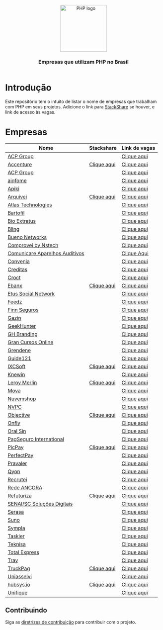 <header>
    <p align="center">
        <img width="150" src="doc/images/php-logo.png" alt="PHP logo" />
    </p>
    <h3 align="center">Empresas que utilizam PHP no Brasil</h3>
</header>

# Introdução

Este repositório tem o intuito de listar o nome de empresas que trabalham com PHP em seus projetos. Adicione o link para
[StackShare](https://stackshare.io) se houver, e link de acesso às vagas.

# Empresas

| Nome                                                                       | Stackshare                                                             | Link de vagas                                                                           |
|----------------------------------------------------------------------------|------------------------------------------------------------------------|-----------------------------------------------------------------------------------------|
| [ACP Group](https://www.acpgroup.com.br)                                   |                                                                        | [Clique aqui](https://acpgroup.gupy.io)                                                 |
| [Accenture](https://www.accenture.com/br-pt)                               | [Clique aqui](https://stackshare.io/accenture/accenture)               | [Clique aqui](https://www.accenture.com/br-pt/careers)                                  |
| [ACP Group](https://www.acpgroup.com.br)                                   |                                                                        | [Clique aqui](https://acpgroup.gupy.io)                                                 |
| [aiqfome](https://aiqfome.com)                                             |                                                                        | [Clique aqui](https://aiqfome.gupy.io)                                                  |
| [Apiki](https://apiki.com)                                                 |                                                                        | [Clique aqui](https://apiki.solides.jobs)                                               |
| [Arquivei](https://arquivei.com.br)                                        | [Clique aqui](https://stackshare.io/arquivei-engineering/arquivei)     | [Clique aqui](https://www.linkedin.com/company/arquivei/jobs)                           |
| [Atlas Technologies](https://atlastechnol.gupy.io)                         |                                                                        | [Clique aqui](https://atlastechnol.gupy.io)                                             |
| [Bartofil](https://www.bartofil.com.br)                                    |                                                                        | [Clique aqui](https://bartofil.empregare.com/pt-br/vagas)                               |
| [Bio Extratus](https://www.bioextratus.com.br)                             |                                                                        | [Clique aqui](https://trabalheconosco.bioextratus.com.br)                               |
| [Bling](https://bling.com.br)                                              |                                                                        | [Clique aqui](https://vagas-bling.gupy.io)                                              |
| [Bueno Networks](https://buenonetworks.com.br)                             |                                                                        | [Clique aqui](https://www.linkedin.com/company/bueno-networks/jobs)                     |
| [Comprovei by Nstech](https://comprovei.com)                               |                                                                        | [Clique aqui](https://www.linkedin.com/company/comprovei/jobs)                          |
| [Comunicare Aparelhos Auditivos](https://comunicareaparelhosauditivos.com) |                                                                        | [Clique Aqui](https://www.linkedin.com/company/comunicare-aparelhos-auditivos/jobs)     |
| [Convenia](http://convenia.com.br)                                         |                                                                        | [Clique aqui](https://convenia-tech.gupy.io)                                            |
| [Creditas](https://www.creditas.com)                                       |                                                                        | [Clique aqui](https://careers.creditas.com)                                             |
| [Croct](https://croct.com)                                                 |                                                                        | [Clique aqui](https://croct.com/careers)                                                |
| [Ebanx](https://www.ebanx.com/br)                                          | [Clique aqui](https://stackshare.io/ebanx/ebanx)                       | [Clique aqui](https://boards.greenhouse.io/ebanx)                                       |
| [Etus Social Network](https://www.etus.com.br)                             |                                                                        | [Clique aqui](https://www.linkedin.com/company/etus/jobs)                               |
| [Feedz](https://www.feedz.com.br)                                          |                                                                        | [Clique aqui](https://www.feedz.com.br/vagas)                                           |
| [Finn Seguros](https://www.finnseguros.com.br)                             |                                                                        | [Clique aqui](https://www.linkedin.com/company/finn-corretora-de-seguros/jobs)          |
| [Gazin](https://www.gazin.com.br)                                          |                                                                        | [Clique aqui](https://gazin.rhgestor.com.br/vagas)                                      |
| [GeekHunter](https://www.geekhunter.com.br)                                |                                                                        | [Clique aqui](https://www.geekhunter.com.br/vagas)                                      |
| [GH Branding](https://www.agenciagh.com.br)                                |                                                                        | [Clique aqui](https://sites.google.com/view/jobsgh)                                     |
| [Gran Cursos Online](https://www.grancursosonline.com.br)                  |                                                                        | [Clique aqui](https://vemsergran.gupy.io)                                               |
| [Grendene](https://grendene.com.br)                                        |                                                                        | [Clique aqui](https://facapartegrendene.gupy.io)                                        |
| [Guide121](https://guide121.com)                                           |                                                                        | [Clique aqui](https://www.linkedin.com/company/guide121/jobs)                           |
| [IXCSoft](https://www.ixcsoft.com.br)                                      | [Clique aqui](https://stackshare.io/ixcsoft/ixcsoft)                   | [Clique aqui](https://vemserixcsoft.gupy.io)                                            |
| [Knewin](https://www.knewin.com)                                           |                                                                        | [Clique aqui](https://www.knewin.com/trabalhe-conosco)                                  |
| [Leroy Merlin](https://leroymerlin.com.br)                                 | [Clique aqui](https://stackshare.io/leroy-merlin-brasil/website)       | [Clique aqui](https://carreiras.leroymerlin.com.br/#jobs)                               |
| [Mova](https://mova.vc)                                                    |                                                                        | [Clique aqui](https://mova.gupy.io)                                                     |
| [Nuvemshop](https://www.nuvemshop.com.br)                                  |                                                                        | [Clique aqui](https://www.nuvemshop.com.br/trabalhe-na-nuvemshop)                       |
| [NVPC](https://www.nvpc.company)                                           |                                                                        | [Clique aqui](https://www.linkedin.com/company/novovarejo-com/jobs)                     |
| [Objective](https://objctv.one)                                            | [Clique aqui](https://stackshare.io/objective-objctv/objective-objctv) | [Clique aqui](https://www.linkedin.com/company/object1ve/jobs)                          |
| [Onfly](https://www.onfly.com.br)                                          |                                                                        | [Clique aqui](https://onfly.solides.jobs)                                               |
| [Oral Sin](https://www.oralsin.com.br)                                     |                                                                        | [Clique aqui](https://www.oralsin.com.br/trabalhe-conosco)                              |
| [PagSeguro International](https://international.pagseguro.com)             |                                                                        | [Clique aqui](https://pagseguro.gupy.io)                                                |
| [PicPay](https://picpay.com)                                               | [Clique aqui](https://stackshare.io/picpay/picpay)                     | [Clique aqui](https://picpay.com/oportunidades-de-emprego-e-carreiras/central-de-vagas) |
| [PerfectPay](https://perfectpay.com.br)                                    |                                                                        | [Clique aqui](https://perfectpay.vagas.solides.com.br)                                  |
| [Pravaler](https://www.pravaler.com.br)                                    |                                                                        | [Clique aqui](https://apply.workable.com/pravaler-1/?lng=pt#jobs)                       |
| [Qyon](https://www.qyon.com)                                               |                                                                        | [Clique aqui](https://www.linkedin.com/company/qyon/jobs)                               |
| [Recrutei](https://recrutei.com.br)                                        |                                                                        | [Clique aqui](https://empregos.recrutei.com.br)                                         |
| [Rede ANCORA](https://www.redeancora.com.br)                               |                                                                        | [Clique aqui](https://www.linkedin.com/company/redeancorabr/jobs)                       |
| [Refuturiza](https://refuturiza.com.br)                                    | [Clique aqui](https://stackshare.io/refuturiza/refuturiza)             | [Clique aqui](https://refuturizaempregos.solides.jobs)                                  |
| [SENAI/SC Soluções Digitais](https://sc.senai.br)                          |                                                                        | [Clique aqui](https://crescemosjuntos.com.br/trabalhe-conosco?cidade=11270)             |
| [Serasa](https://www.serasaexperian.com.br)                                |                                                                        | [Clique aqui](https://careers.smartrecruiters.com/Experian/?search=Brazil)              |
| [Suno](https://www.suno.com.br)                                            |                                                                        | [Clique aqui](https://gruposunojobs.gupy.io)                                            |
| [Sympla](https://www.sympla.com.br)                                        |                                                                        | [Clique aqui](https://www.sympla.com.br/carreiras)                                      |
| [Taskier](https://taskier.io)                                              |                                                                        | [Clique aqui](https://www.linkedin.com/company/apptaskier/jobs)                         |
| [Teknisa](https://www.teknisa.com)                                         |                                                                        | [Clique aqui](https://teknisa.solides.jobs)                                             |
| [Total Express](https://totalexpress.com.br)                               |                                                                        | [Clique aqui](https://totalexpress.com.br/trabalhe-conosco)                             |
| [Tray](https://www.tray.com.br)                                            |                                                                        | [Clique aqui](https://tray.gupy.io)                                                     |
| [TruckPag](https://truckpag.com.br)                                        | [Clique aqui](https://stackshare.io/truckpag-ti/nossa-stack)           | [Clique aqui](https://www.linkedin.com/company/truckpag/jobs)                           |
| [Uniasselvi](https://portal.uniasselvi.com.br)                             |                                                                        | [Clique aqui](https://uniasselvi.gupy.io)                                               |
| [hubsys.io](https://hubsys.io)                                             | [Clique aqui](https://stackshare.io/companies/hubsys-ltda)             | [Clique aqui](https://www.linkedin.com/company/hubsys-io/jobs)                          |
| [Unifique](https://unifique.com.br)                                        |                                                                        | [Clique aqui](https://vemserunifique.gupy.io)                                           |

## Contribuindo

Siga as [diretrizes de contribuição](CONTRIBUTING.md) para contribuir com o projeto.
